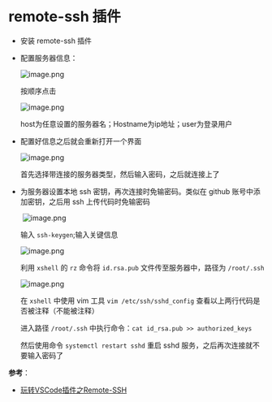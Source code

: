 # remote-ssh 插件

- 安装 remote-ssh 插件

- 配置服务器信息：

  ![image.png](https://ww1.sinaimg.cn/large/006alGmrgy1gemhsvglo6j31820g6n09.jpg)

  按顺序点击

  ![image.png](https://ww1.sinaimg.cn/large/006alGmrgy1gemhu9g697j30zw07baas.jpg)

  host为任意设置的服务器名；Hostname为ip地址；user为登录用户

- 配置好信息之后就会重新打开一个界面

  ![image.png](https://ww1.sinaimg.cn/large/006alGmrgy1gemhwande6j30tm08kwfb.jpg)

  首先选择带连接的服务器类型，然后输入密码，之后就连接上了

- 为服务器设置本地 ssh 密钥，再次连接时免输密码。类似在 github 账号中添加密钥，之后用 ssh 上传代码时免输密码

  ​	![image.png](https://ww1.sinaimg.cn/large/006alGmrgy1gemhyyou1vj30ij055q35.jpg)

  输入 `ssh-keygen`;输入关键信息

  ![image.png](https://ww1.sinaimg.cn/large/006alGmrgy1gemhzosoaij30t50bhtac.jpg)

  利用 `xshell` 的 `rz` 命令将 `id.rsa.pub` 文件传至服务器中，路径为 `/root/.ssh`

  ![image.png](https://ww1.sinaimg.cn/large/006alGmrgy1gemi2r08lpj30ji0e2my3.jpg)

  在 `xshell` 中使用 vim 工具 `vim /etc/ssh/sshd_config` 查看以上两行代码是否被注释（不能被注释）

  进入路径 `/root/.ssh` 中执行命令：`cat id_rsa.pub >> authorized_keys`

  然后使用命令 `systemctl restart sshd` 重启 sshd 服务，之后再次连接就不要输入密码了

**参考**：



- [玩转VSCode插件之Remote-SSH](https://www.cnblogs.com/liyufeia/p/11405779.html)